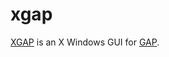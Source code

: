# xgap

[XGAP](https://gap-packages.github.io/xgap/) is an X Windows GUI for
[GAP](https://www.gap-system.org/).
